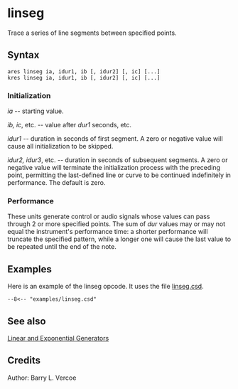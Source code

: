 <!--
id:linseg
category:Signal Generators:Linear and Exponential Generators
-->
# linseg
Trace a series of line segments between specified points.

## Syntax
``` csound-orc
ares linseg ia, idur1, ib [, idur2] [, ic] [...]
kres linseg ia, idur1, ib [, idur2] [, ic] [...]
```

### Initialization

_ia_ -- starting value.

_ib, ic_, etc. -- value after _dur1_ seconds, etc.

_idur1_ -- duration in seconds of first segment. A zero or negative value will cause all initialization to be skipped.

_idur2, idur3_, etc. -- duration in seconds of subsequent segments. A zero or negative value will terminate the initialization process with the preceding point, permitting the last-defined line or curve to be continued indefinitely in performance. The default is zero.

### Performance

These units generate control or audio signals whose values can pass through 2 or more specified points. The sum of _dur_ values may or may not equal the instrument's performance time: a shorter performance will truncate the specified pattern, while a longer one will cause the last value to be repeated until the end of the note.

## Examples

Here is an example of the linseg opcode. It uses the file [linseg.csd](../../examples/linseg.csd).

``` csound-orc title="Example of the linseg opcode." linenums="1"
--8<-- "examples/linseg.csd"
```

## See also

[Linear and Exponential Generators](../../siggen/lineexp)

## Credits

Author: Barry L. Vercoe<br>
